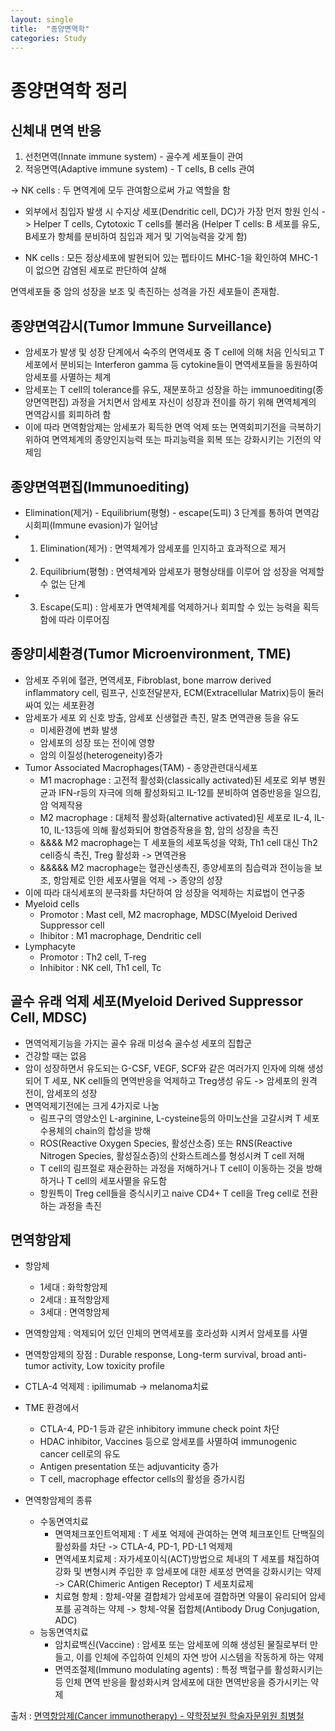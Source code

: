 ```yaml
---
layout: single
title:  "종양면역학"
categories: Study
---
```


# 종양면역학 정리


## 신체내 면역 반응 
1. 선천면역(Innate immune system) - 골수계 세포들이 관여
2. 적응면역(Adaptive immune system) - T cells, B cells 관여

-> NK cells : 두 면역계에 모두 관여함으로써 가교 역할을 함

* 외부에서 침입자 발생 시 수지상 세포(Dendritic cell, DC)가 가장 먼저 항원 인식
-> Helper T cells, Cytotoxic T cells를 불러옴 (Helper T cells: B 세포를 유도, B세포가 항체를 분비하여 침입과 제거 및 기억능력을 갖게 함)

* NK cells : 모든 정상세포에 발현되어 있는 펩타이드 MHC-1을 확인하여 MHC-1이 없으면 감염된 세포로 판단하여 살해

면역세포들 중 암의 성장을 보조 및 촉진하는 성격을 가진 세포들이 존재함.

## 종양면역감시(Tumor Immune Surveillance)
* 암세포가 발생 및 성장 단계에서 숙주의 면역세포 중 T cell에 의해 처음 인식되고 T 세포에서 분비되는 Interferon gamma 등 cytokine들이 면역세포들을 동원하여 암세포를 사멸하는 체계
* 암세포는 T cell의 tolerance를 유도, 재분포하고 성장을 하는 immunoediting(종양면역편집) 과정을 거치면서 암세포 자신이 성장과 전이를 하기 위해 면역체계의 면역감시를 회피하려 함
* 이에 따라 면역함암제는 암세포가 획득한 면역 억제 또는 면역회피기전을 극복하기 위하여 면역체계의 종양인지능력 또는 파괴능력을 회복 또는 강화시키는 기전의 약제임

## 종양면역편집(Immunoediting)
* Elimination(제거) - Equilibrium(평형) - escape(도피) 3 단계를 통하여 면역감시회피(Immune evasion)가 일어남
* 1) Elimination(제거) : 면역체계가 암세포를 인지하고 효과적으로 제거
* 2) Equilibrium(평형) : 면역체계와 암세포가 평형상태를 이루어 암 성장을 억제할 수 없는 단계
* 3) Escape(도피) : 암세포가 면역체계를 억제하거나 회피할 수 있는 능력을 획득함에 따라 이루어짐

## 종양미세환경(Tumor Microenvironment, TME)
* 암세포 주위에 혈관, 면역세포, Fibroblast, bone marrow derived inflammatory cell, 림프구, 신호전달분자, ECM(Extracellular Matrix)등이 둘러싸여 있는 세포환경
* 암세포가 세포 외 신호 방출, 암세포 신생혈관 촉진, 말초 면역관용 등을 유도
  - 미세환경에 변화 발생
  - 암세포의 성장 또는 전이에 영향
  - 암의 이질성(heterogeneity)증가
* Tumor Associated Macrophages(TAM) - 종양관련대식세포
  - M1 macrophage : 고전적 활성화(classically activated)된 세포로 외부 병원균과 IFN-r등의 자극에 의해 활성화되고 IL-12를 분비하여 염증반응을 일으킴, 암 억제작용
  - M2 macrophage : 대체적 활성화(alternative activated)된 세포로 IL-4, IL-10, IL-13등에 의해 활성화되어 항염증작용을 함, 암의 성장을 촉진
  - &&&& M2 macrophage는 T 세포들의 세포독성을 약화, Th1 cell 대신 Th2 cell증식 촉진, Treg 활성화 -> 면역관용
  - &&&&& M2 macrophage는 혈관신생촉진, 종양세포의 침습력과 전이능을 보조, 항암제로 인한 세포사멸을 억제 -> 종양의 성장
* 이에 따라 대식세포의 분극화를 차단하여 암 성장을 억제하는 치료법이 연구중
* Myeloid cells
  - Promotor : Mast cell, M2 macrophage, MDSC(Myeloid Derived Suppressor cell
  - Ihibitor : M1 macrophage, Dendritic cell
* Lymphacyte
  - Promotor : Th2 cell, T-reg
  - Inhibitor : NK cell, Th1 cell, Tc

## 골수 유래 억제 세포(Myeloid Derived Suppressor Cell, MDSC)
* 면역억제기능을 가지는 골수 유래 미성숙 골수성 세포의 집합군
* 건강할 때는 없음
* 암이 성장하면서 유도되는 G-CSF, VEGF, SCF와 같은 여러가지 인자에 의해 생성되어 T 세포, NK cell들의 면역반응을 억제하고 Treg생성 유도 -> 암세포의 원격 전이, 암세포의 성장
* 면역억제기전에는 크게 4가지로 나눔
  - 림프구의 영양소인 L-arginine, L-cysteine등의 아미노산을 고갈시켜 T 세포 수용체의 chain의 합성을 방해
  - ROS(Reactive Oxygen Species, 활성산소증) 또는 RNS(Reactive Nitrogen Species, 활성질소증)의 산화스트레스를 형성시켜 T cell 저해
  - T cell의 림프절로 재순환하는 과정을 저해하거나 T cell이 이동하는 것을 방해하거나 T cell의 세포사멸을 유도함
  - 항원특이 Treg cell들을 증식시키고 naive CD4+ T cell을 Treg cell로 전환하는 과정을 촉진

## 면역항암제
* 항암제
  - 1세대 : 화학항암제
  - 2세대 : 표적항암제
  - 3세대 : 면역항암제
* 면역항암제 : 억제되어 있던 인체의 면역세포를 호라성화 시켜서 암세포를 사멸
* 면역항암제의 장점 : Durable response, Long-term survival, broad anti-tumor activity, Low toxicity profile
* CTLA-4 억제제 : ipilimumab -> melanoma치료
* TME 환경에서
  - CTLA-4, PD-1 등과 같은 inhibitory immune check point 차단
  - HDAC inhibitor, Vaccines 등으로 암세포를 사멸하여 immunogenic cancer cell로의 유도
  - Antigen presentation 또는 adjuvanticity 증가
  - T cell, macrophage effector cells의 활성을 증가시킴

* 면역항암제의 종류
  - 수동면역치료
    - 면역체크포인트억제제 : T 세포 억제에 관여하는 면역 체크포인트 단백질의 활성화를 차단 -> CTLA-4, PD-1, PD-L1 억제제
    - 면역세포치료제 : 자가세포이식(ACT)방법으로 체내의 T 세포를 채집하여 강화 및 변형시켜 주입한 후 암세포에 대한 세포성 면역을 강화시키는 약제 -> CAR(Chimeric Antigen Receptor) T 세포치료제
    - 치료형 항체 : 항체-약물 결합체가 암세포에 결합하면 약물이 유리되어 암세포를 공격하는 약제 -> 항체-약물 접합체(Antibody Drug Conjugation, ADC)  
  - 능동면역치료
    - 암치료백신(Vaccine) : 암세포 또는 암세포에 의해 생성된 물질로부터 만들고, 이를 인체에 주입하여 인체의 자연 방어 시스템을 작동하게 하는 약제
    - 면역조절제(Immuno modulating agents) : 특정 백혈구를 활성화시키는 등 인체 면역 반응을 활성화시켜 암세포에 대한 면역반응을 증가시키는 약제


출처 : [면역항암제(Cancer immunotherapy) - 약학정보원 학술자문위원 최병철](http://www.health.kr/Menu.PharmReview/_uploadfiles/%EB%A9%B4%EC%97%AD%ED%95%AD%EC%95%94%EC%A0%9C(Cancer%20Immunotherapy)%20(1).pdf)





























